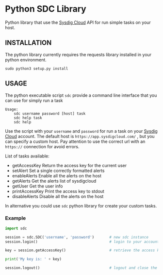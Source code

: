 Python SDC Library
===================

Python library that use the [Sysdig Cloud](https://sysdig.com/) API for run simple tasks on your host.

## INSTALLATION

The python library currently requires the requests library installed in your python environment. 
```
sudo python3 setup.py install
```

## USAGE

The python executable script `sdc` provide a command line interface that you can use for simply run a task

```
Usage:
    sdc username password [host] task
    sdc help task
    sdc help
```

Use the script with your `username` and `password` for run a task on your [Sysdig Cloud](https://sysdig.com/) account.
The default host is `https://app.sysdigcloud.com/` , but you can specify a custom host. 
Pay attention to use the correct url with an `https://` connection for avoid errors.

List of tasks available:

* getAccessKey                  Return the access key for the current user
* setAlert                      Set a single correctly formatted alerts
* enableAlerts                  Enable all the alerts on the host
* getAlerts                     Get the alerts list of sysdigcloud
* getUser                       Get the user info             
* printAccessKey                Print the access key to stdout
* disableAlerts                 Disable all the alerts on the host

In alternative you could use `sdc` python library for create your custom tasks.

### Example

```python
import sdc

session = sdc.SDC('username', 'password')       # new sdc instance
session.login()                                 # login to your account use the credentials

key = session.getAccessKey()                    # retrieve the access key

print('My key is: ' + key)

session.logout()                                # logout and close the session
```